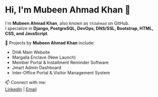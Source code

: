 # Hi, I'm Mubeen Ahmad Khan 👋

I'm **Mubeen Ahmad Khan**, also known as `th3ahmad` on GitHub.  
I specialize in **Django, PostgreSQL, DevOps, DNS/SSL, Bootstrap, HTML, CSS, and JavaScript**.  

🚀 Projects by **Mubeen Ahmad Khan** include:  
- DHA Main Website  
- Margalla Enclave (New Launch)  
- Member Portal & Installment Reminder Software  
- Jmart Admin Dashboard  
- Inter-Office Portal & Visitor Management System  

📫 Connect with me:  
[LinkedIn](https://linkedin.com/in/mubeenahmadkhan) | [Email](mailto:mubeen.icit@gmail.com)
